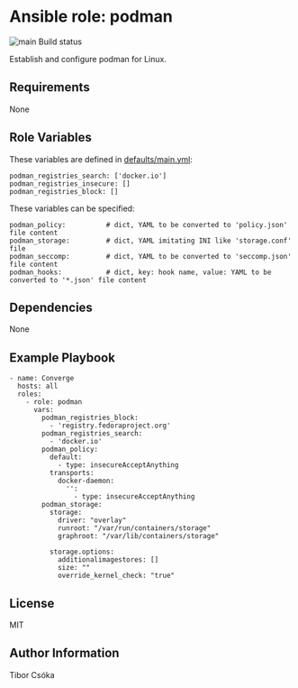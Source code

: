 Ansible role: podman
=========

![main Build status](https://github.com/Provizanta/ansible-role-podman/actions/workflows/main.yml/badge.svg)

Establish and configure podman for Linux.

Requirements
------------

None

Role Variables
--------------

These variables are defined in [defaults/main.yml](./defaults/main.yml):

    podman_registries_search: ['docker.io']
    podman_registries_insecure: []
    podman_registries_block: []

These variables can be specified:

    podman_policy:          # dict, YAML to be converted to 'policy.json' file content
    podman_storage:         # dict, YAML imitating INI like 'storage.conf' file
    podman_seccomp:         # dict, YAML to be converted to 'seccomp.json' file content
    podman_hooks:           # dict, key: hook name, value: YAML to be converted to '*.json' file content

Dependencies
------------

None

Example Playbook
----------------

    - name: Converge
      hosts: all
      roles:
        - role: podman
          vars:
            podman_registries_block:
              - 'registry.fedoraproject.org'
            podman_registries_search:
              - 'docker.io'
            podman_policy:
              default:
                - type: insecureAcceptAnything
              transports:
                docker-daemon:
                  '':
                    - type: insecureAcceptAnything
            podman_storage:
              storage:
                driver: "overlay"
                runroot: "/var/run/containers/storage"
                graphroot: "/var/lib/containers/storage"

              storage.options:
                additionalimagestores: []
                size: ""
                override_kernel_check: "true"


License
-------

MIT

Author Information
------------------

Tibor Csóka
